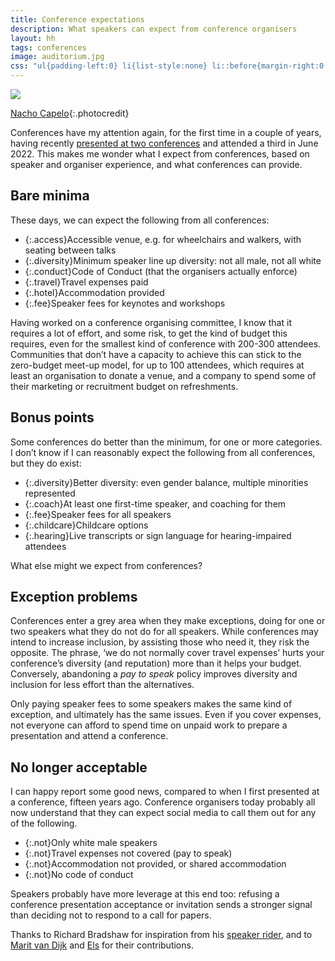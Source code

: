 ```yaml
---
title: Conference expectations
description: What speakers can expect from conference organisers
layout: hh
tags: conferences
image: auditorium.jpg
css: "ul{padding-left:0} li{list-style:none} li::before{margin-right:0.5em} .access::before{content:'♿️'} .diversity::before{content:'👥'} .conduct::before{content:'📜'} .travel::before{content:'✈️'} .hotel::before{content:'🏨'} .fee::before{content:'💶'} .coach::before{content:'🧑‍🎓'} .childcare::before{content:'👶'} .hearing::before{content:'🧏'} .not::before{content:'⛔️'}"
---
```


![](auditorium.jpg)

[Nacho Capelo](https://unsplash.com/photos/hMXuZrfmCWM){:.photocredit}

Conferences have my attention again, for the first time in a couple of years, having recently
[presented at two conferences](/presentations/universal-values)
and attended a third in June 2022.
This makes me wonder what I expect from conferences, based on speaker and organiser experience, and what conferences can provide.

## Bare minima

These days, we can expect the following from all conferences:

* {:.access}Accessible venue, e.g. for wheelchairs and walkers, with seating between talks
* {:.diversity}Minimum speaker line up diversity: not all male, not all white
* {:.conduct}Code of Conduct (that the organisers actually enforce)
* {:.travel}Travel expenses paid
* {:.hotel}Accommodation provided
* {:.fee}Speaker fees for keynotes and workshops

Having worked on a conference organising committee, I know that it requires a lot of effort, and some risk, to get the kind of budget this requires, even for the smallest kind of conference with 200-300 attendees.
Communities that don’t have a capacity to achieve this can stick to the zero-budget meet-up model, for up to 100 attendees, which requires at least an organisation to donate a venue, and a company to spend some of their marketing or recruitment budget on refreshments.

## Bonus points

Some conferences do better than the minimum, for one or more categories.
I don’t know if I can reasonably expect the following from all conferences, but they do exist:

* {:.diversity}Better diversity: even gender balance, multiple minorities represented
* {:.coach}At least one first-time speaker, and coaching for them
* {:.fee}Speaker fees for all speakers
* {:.childcare}Childcare options
* {:.hearing}Live transcripts or sign language for hearing-impaired attendees

What else might we expect from conferences?

## Exception problems

Conferences enter a grey area when they make exceptions, doing for one or two speakers what they do not do for all speakers.
While conferences may intend to increase inclusion, by assisting those who need it, they risk the opposite.
The phrase, ‘we do not normally cover travel expenses’ hurts your conference’s diversity (and reputation) more than it helps your budget.
Conversely, abandoning a _pay to speak_ policy improves diversity and inclusion for less effort than the alternatives.

Only paying speaker fees to some speakers makes the same kind of exception, and ultimately has the same issues.
Even if you cover expenses, not everyone can afford to spend time on unpaid work to prepare a presentation and attend a conference.

## No longer acceptable

I can happy report some good news, compared to when I first presented at a conference, fifteen years ago.
Conference organisers today probably all now understand that they can expect social media to call them out for any of the following.

* {:.not}Only white male speakers
* {:.not}Travel expenses not covered (pay to speak)
* {:.not}Accommodation not provided, or shared accommodation
* {:.not}No code of conduct

Speakers probably have more leverage at this end too:
refusing a conference presentation acceptance or invitation sends a stronger signal than deciding not to respond to a call for papers.

Thanks to Richard Bradshaw for inspiration from his
[speaker rider](https://thefriendlytester.co.uk/speaker-rider/),
and to [Marit van Dijk](https://twitter.com/MaritvanDijk77) and
[Els](https://twitter.com/geekingthething)
for their contributions.

